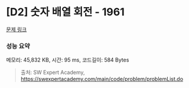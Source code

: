 # [D2] 숫자 배열 회전 - 1961 

[문제 링크](https://swexpertacademy.com/main/code/problem/problemDetail.do?contestProbId=AV5Pq-OKAVYDFAUq) 

### 성능 요약

메모리: 45,832 KB, 시간: 95 ms, 코드길이: 584 Bytes



> 출처: SW Expert Academy, https://swexpertacademy.com/main/code/problem/problemList.do